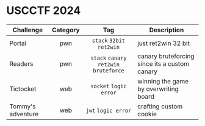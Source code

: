 # USCCTF 2024

| Challenge | Category | Tag | Description | 
| --- | :---: | :---: | --- |
| Portal | pwn | `stack` `32bit` `ret2win` | just ret2win 32 bit |
| Readers | pwn | `stack` `canary` `ret2win` `bruteforce` | canary bruteforcing since its a custom canary |
| Tictocket | web | `socket` `logic error` | winning the game by overwriting board |
| Tommy's adventure | web | `jwt` `logic error` | crafting custom cookie |
